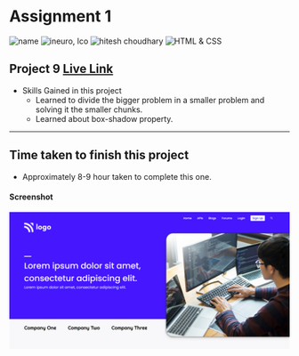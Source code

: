 # Assignment 1

![name](https://img.shields.io/badge/Omkar--Gujja-OG)
![ineuro, lco](https://img.shields.io/badge/iNeuron-LCO-green)
![hitesh choudhary](https://img.shields.io/badge/Hitesh--Choudhary-Full--stack--JS--bootcamp-red)
![HTML & CSS](https://img.shields.io/badge/HTML-CSS-orange)

## Project 9 [Live Link](https://62e2bb30d78f6a45390a3c79--wondrous-mooncake-ff5369.netlify.app/)

-   Skills Gained in this project
    -   Learned to divide the bigger problem in a smaller problem and solving it the smaller chunks.
    -   Learned about box-shadow property.

---

## Time taken to finish this project

-   Approximately 8-9 hour taken to complete this one.

#### Screenshot

![Desktop](./ss/preview.png)
